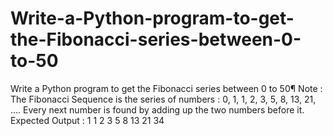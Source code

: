 # Write-a-Python-program-to-get-the-Fibonacci-series-between-0-to-50
Write a Python program to get the Fibonacci series between 0 to 50¶ Note : The Fibonacci Sequence is the series of numbers :  0, 1, 1, 2, 3, 5, 8, 13, 21, ....  Every next number is found by adding up the two numbers before it.  Expected Output : 1 1 2 3 5 8 13 21 34
